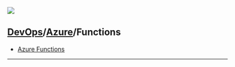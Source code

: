 [![](./resource/aks.png)](https://learn.microsoft.com/en-us/azure/aks/intro-kubernetes)
## [DevOps]/[Azure]/Functions

- [Azure Functions](https://iamondemand.com/blog/aws-lambda-vs-azure-functions-ten-major-differences/)



---
[DevOps]: <../../README.md>
[Azure]: <../azure.md>